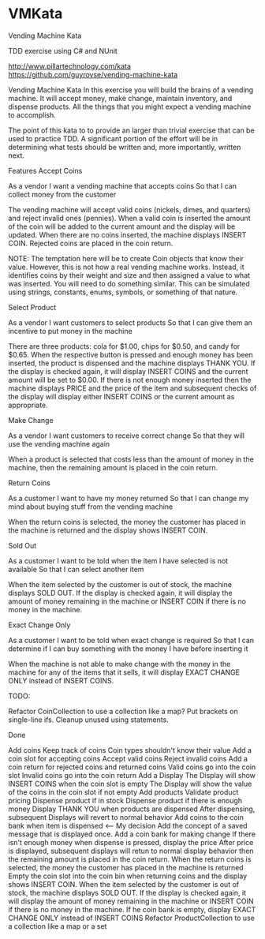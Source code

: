 # VMKata
Vending Machine Kata

TDD exercise using C# and NUnit

http://www.pillartechnology.com/kata
https://github.com/guyroyse/vending-machine-kata


Vending Machine Kata
In this exercise you will build the brains of a vending machine. It will accept money, make change, maintain inventory, and dispense products. All the things that you might expect a vending machine to accomplish.

The point of this kata to to provide an larger than trivial exercise that can be used to practice TDD. A significant portion of the effort will be in determining what tests should be written and, more importantly, written next.

Features
Accept Coins

As a vendor
I want a vending machine that accepts coins
So that I can collect money from the customer

The vending machine will accept valid coins (nickels, dimes, and quarters) and reject invalid ones (pennies). 
When a valid coin is inserted the amount of the coin will be added to the current amount and the display will be updated. 
When there are no coins inserted, the machine displays INSERT COIN. Rejected coins are placed in the coin return.

NOTE: The temptation here will be to create Coin objects that know their value. However, this is not how a real vending machine works. Instead, it identifies coins by their weight and size and then assigned a value to what was inserted. You will need to do something similar. This can be simulated using strings, constants, enums, symbols, or something of that nature.

Select Product

As a vendor
I want customers to select products
So that I can give them an incentive to put money in the machine

There are three products: cola for $1.00, chips for $0.50, and candy for $0.65. 
When the respective button is pressed and enough money has been inserted, the product is dispensed and the machine displays THANK YOU. 
If the display is checked again, it will display INSERT COINS and the current amount will be set to $0.00. 
If there is not enough money inserted then the machine displays PRICE and the price of the item 
and subsequent checks of the display will display either INSERT COINS or the current amount as appropriate.

Make Change

As a vendor
I want customers to receive correct change
So that they will use the vending machine again

When a product is selected that costs less than the amount of money in the machine, then the remaining amount is placed in the coin return.

Return Coins

As a customer
I want to have my money returned
So that I can change my mind about buying stuff from the vending machine

When the return coins is selected, the money the customer has placed in the machine is returned and the display shows INSERT COIN.

Sold Out

As a customer
I want to be told when the item I have selected is not available
So that I can select another item

When the item selected by the customer is out of stock, the machine displays SOLD OUT. If the display is checked again, it will display the amount of money remaining in the machine or INSERT COIN if there is no money in the machine.

Exact Change Only

As a customer
I want to be told when exact change is required
So that I can determine if I can buy something with the money I have before inserting it

When the machine is not able to make change with the money in the machine for any of the items that it sells, it will display EXACT CHANGE ONLY instead of INSERT COINS.

TODO:


Refactor CoinCollection to use a collection like a map?
Put brackets on single-line ifs.
Cleanup unused using statements.


Done

Add coins
Keep track of coins
Coin types shouldn't know their value
Add a coin slot for accepting coins
Accept valid coins
Reject invalid coins
Add a coin return for rejected coins and returned coins
Valid coins go into the coin slot
Invalid coins go into the coin return
Add a Display
The Display will show INSERT COINS when the coin slot is empty
The Display will show the value of the coins in the coin slot if not empty
Add products
Validate product pricing
Dispense product if in stock
Dispense product if there is enough money
Display THANK YOU when products are dispensed
After dispensing, subsequent Displays will revert to normal behavior
Add coins to the coin bank when item is dispensed <-- My decision
Add the concept of a saved message that is displayed once.
Add a coin bank for making change
If there isn't enough money when dispense is pressed, display the price
After price is displayed, subsequent displays will retun to normal display behavior
then the remaining amount is placed in the coin return.
When the return coins is selected, the money the customer has placed in the machine is returned
Empty the coin slot into the coin bin when returning coins
and the display shows INSERT COIN.
When the item selected by the customer is out of stock, the machine displays SOLD OUT. 
If the display is checked again, it will display the amount of money remaining in the machine or INSERT COIN if there is no money in the machine.
If he coin bank is empty, display EXACT CHANGE ONLY instead of INSERT COINS
Refactor ProductCollection to use a collection like a map or a set

